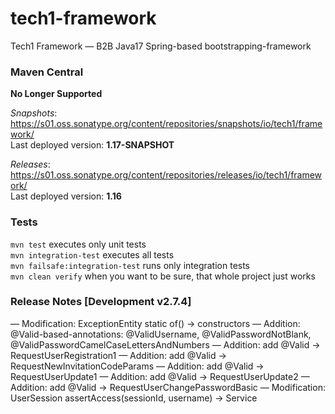 # tech1-framework
Tech1 Framework — B2B Java17 Spring-based bootstrapping-framework 

### Maven Central
**No Longer Supported**

_Snapshots_: https://s01.oss.sonatype.org/content/repositories/snapshots/io/tech1/framework/  
Last deployed version: **1.17-SNAPSHOT**  

_Releases_: https://s01.oss.sonatype.org/content/repositories/releases/io/tech1/framework/  
Last deployed version: **1.16** 

### Tests
`mvn test` executes only unit tests  
`mvn integration-test` executes all tests  
`mvn failsafe:integration-test` runs only integration tests  
`mvn clean verify` when you want to be sure, that whole project just works  

### Release Notes [Development v2.7.4]
— Modification: ExceptionEntity static of() → constructors
— Addition: @Valid-based-annotations: @ValidUsername, @ValidPasswordNotBlank, @ValidPasswordCamelCaseLettersAndNumbers
— Addition: add @Valid → RequestUserRegistration1
— Addition: add @Valid → RequestNewInvitationCodeParams
— Addition: add @Valid → RequestUserUpdate1
— Addition: add @Valid → RequestUserUpdate2
— Addition: add @Valid → RequestUserChangePasswordBasic
— Modification: UserSession assertAccess(sessionId, username) → Service
